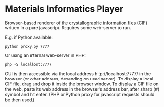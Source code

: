 Materials Informatics Player
======

Browser-based renderer of the [crystallographic information files (CIF)](https://en.wikipedia.org/wiki/Crystallographic_Information_File) written in a pure javascript.
Requires some web-server to run.

E.g. if Python available:
```shell
python proxy.py 7777
```

Or using an internal web-server in PHP:
```shell
php -S localhost:7777
```

GUI is then accessible via the local address http://localhost:7777/ in the browser (or other address, depending on used server).
To display a local CIF file, drag and drop it inside the browser window.
To display a CIF file on the web, paste its web address in the browser's address bar, after sharp (#) symbol and hit enter. (PHP or Python proxy for javascript requests should be then used.)
